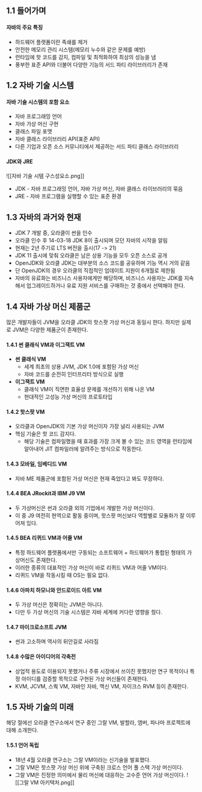 ## 1.1 들어가며
#### 자바의 주요 특징
- 하드웨어 플랫폼이란 족쇄를 제거
- 안전한 메모리 관리 시스템(메모리 누수와 같은 문제를 예방)
- 런타임에 핫 코드를 감지, 컴파일 및 최적화하여 최상의 성능을 냄
- 풍부한 표준 API와 더불어 다양한 기능의 서드 파티 라이브러리가 존재
## 1.2 자바 기술 시스템
#### 자바 기술 시스템의 포함 요소
- 자바 프로그래밍 언어
- 자바 가상 머신 구현
- 클래스 파일 포맷
- 자바 클래스 라이브러리 API(표준 API)
- 다른 기업과 오픈 소스 커뮤니티에서 제공하는 서드 파티 클래스 라이브러리
#### JDK와 JRE
![[자바 기술 시템 구스성요소.png]]
- JDK - 자바 프로그래밍 언어, 자바 가상 머신, 자바 클래스 라이브러리의 묶음
- JRE - 자바 프로그램을 실행할 수 있는 표준 환경
## 1.3 자바의 과거와 현재
- JDK 7 개발 중, 오라클이 썬을 인수
- 오라클 인수 후 14-03-18 JDK 8이 출시되며 모던 자바의 시작을 알림
- 현재는 2년 주기로 LTS 버전을 출시(17 -> 21)
- JDK 11 출시에 맞춰 오라클은 남은 상용 기능을 모두 오픈 소스로 공개
- OpenJDK와 오라클 JDK는 대부분의 소스 코드를 공유하며 기능 역시 거의 같음
- 단 OpenJDK의 경우 오라클의 직접적인 업데이트 지원이 6개월로 제한됨
- 자바의 유료화는 비즈니스 사용자에게만 해당하며, 비즈니스 사용자는 JDK를 지속해서 업그레이드하거나 유료 지원 서비스를 구매하는 것 중에서 선택해야 한다.
## 1.4 자바 가상 머신 제품군
많은 개발자들이 JVM을 오라클 JDK의 핫스팟 가상 머신과 동일시 한다.
하지만 실제로 JVM은 다양한 제품군이 존재한다.
#### 1.4.1 썬 클래식 VM과 이그잭트 VM
- **썬 클래식 VM** 
	- 세계 최초의 상용 JVM, JDK 1.0에 포함된 가상 머신
	- 자바 코드를 순전히 인터프리터 방식으로 실행
- **이그잭트 VM**
	- 클래식 VM이 직면한 효율성 문제를 개선하기 위해 나온 VM
	- 현대적인 고성능 가상 머신의 프로토타입
#### 1.4.2 핫스팟 VM
- 오라클과 OpenJDK의 기본 가상 머신이자 가장 널리 사용되는 JVM
- 핵심 기술은 핫 코드 감지다.
	- 해당 기술은 컴파일했을 때 효과를 가장 크게 볼 수 있는 코드 영역을 런타임에 알아내어 JIT 컴파일러에 알려주는 방식으로 작동한다.
#### 1.4.3 모바일, 임베디드 VM
- 자바 ME 제품군에 포함된 가상 머신은 현재 죽었다고 봐도 무장하다.
#### 1.4.4 BEA JRockit과 IBM J9 VM
- 두 가상머신은 썬과 오라클 외의 기업에서 개발한 가상 머신이다.
- 이 중 J9 여전히 현역으로 활동 중이며, 핫스팟 머신보다 역할별로 모듈화가 잘 이루어져 있다.
#### 1.4.5 BEA 리퀴드 VM과 어줄 VM
- 특정 하드웨어 플랫폼에서만 구동되는 소프트웨어 + 하드웨어가 통합된 형태의 가상머신도 존재한다.
- 이러한 종류의 대표적인 가상 머신이 바로 리퀴드 VM과 어줄 VM이다.
- 리퀴드 VM을 작동시킬 때 OS는 필요 없다.
#### 1.4.6 아파치 하모니와 안드로이드 아트 VM
- 두 가상 머신은 정확히는 JVM은 아니다.
- 다만 두 가상 머신의 기술 시스템은 자바 세계에 커다란 영향을 줬다.
#### 1.4.7 마이크로소프트 JVM
- 썬과 고소하며 역사의 뒤안길로 사라짐
#### 1.4.8 수많은 아이디어의 각축전
- 상업적 용도로 이용되지 못했거나 주류 시장에서 쓰이진 못했지만 연구 목적이나 특정 아이디를 검증할 목적으로 구현된 가상 머신들이 존재한다.
- KVM, JCVM, 스쿽 VM, 자바인 자바, 맥신 VM, 자이크스 RVM 등이 존재한다.
## 1.5 자바 기술의 미래
해당 절에선 오라클 연구소에서 연구 중인 그랄 VM, 발할라, 앰버, 파나마 프로젝트에 대해 소개한다.
#### 1.5.1 언어 독립
- 18년 4월 오라클 연구소는 그랄 VM이라는 신기술을 발표했다.
- 그랄 VM은 핫스팟 가상 머신 위에 구축된 크로스 언어 풀 스택 가상 머신이다.
- 그랄 VM은 진정한 의미에서 물리 머신에 대응하는 고수준 언어 가상 머신이다.
![[그랄 VM 아키텍처.png]]
